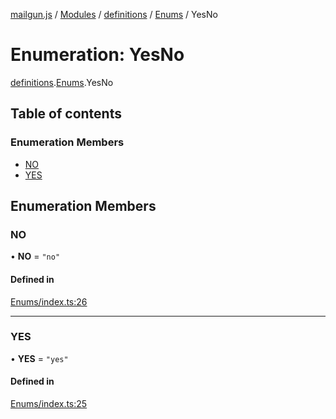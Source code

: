 [mailgun.js](../README.md) / [Modules](../modules.md) / [definitions](../modules/definitions.md) / [Enums](../modules/definitions.Enums.md) / YesNo

# Enumeration: YesNo

[definitions](../modules/definitions.md).[Enums](../modules/definitions.Enums.md).YesNo

## Table of contents

### Enumeration Members

- [NO](definitions.Enums.YesNo.md#no)
- [YES](definitions.Enums.YesNo.md#yes)

## Enumeration Members

### NO

• **NO** = ``"no"``

#### Defined in

[Enums/index.ts:26](https://github.com/mailgun/mailgun.js/blob/aa3958c/lib/Enums/index.ts#L26)

___

### YES

• **YES** = ``"yes"``

#### Defined in

[Enums/index.ts:25](https://github.com/mailgun/mailgun.js/blob/aa3958c/lib/Enums/index.ts#L25)

